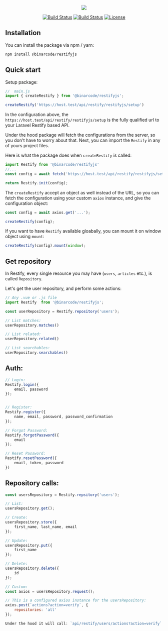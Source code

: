 <p align="center"><img src="http://restify.binarcode.com/assets/img/logo.png"></p>

<p align="center">
    <a href="https://github.com/BinarCode/restifyjs/actions"><img src="https://github.com/BinarCode/restifyjs/workflows/Tests/badge.svg" alt="Build Status"></a>
    <a href="https://badge.fury.io/js/%40binarcode%2Frestifyjs.svg"><img src="https://badge.fury.io/js/%40binarcode%2Frestifyjs.svg" alt="Build Status"></a>
    <a href="https://packagist.org/packages/binaryk/laravel-restify"><img src="https://poser.pugx.org/binaryk/laravel-restify/license.svg" alt="License"></a>
</p>


## Installation

You can install the package via npm / yarn:

```bash
npm install @binarcode/restifyjs
```

## Quick start

Setup package:

```js
//  main.js
import { createRestify } from '@binarcode/restifyjs';

createRestify('https://host.test/api/restify/restifyjs/setup')
```

In the configuration above, the `https://host.test/api/restify/restifyjs/setup` is the fully qualified url to your Laravel Restify based API.

Under the hood package will fetch the configurations from the server, so you don't have to worry about that. Next, you can import the `Restify` in any of yours project files. 

Here is what the package does when `createRestify` is called:

```js
import Restify from '@binarcode/restifyjs'
//...
const config = await fetch('https://host.test/api/restify/restifyjs/setup');

return Restify.init(config);
```

The `createRestify` accept an object as well instead of the URL, so you can fetch the configuration using your custom `axios` instance, and give the configuration object: 

```js
const config = await axios.get('...');

createRestify(config);
```

If you want to have `Restify` available gloabally, you can mount it on window object using `mount`: 

```js
createRestify(config).mount(window);
```

## Get repository

In Restify, every single resource you may have (`users`, `articles` etc.), is called `Repository`.

Let's get the user repository, and perform some actions:

```js
// Any .vue or .js file
import Restify  from '@binarcode/restifyjs';

const userRepository = Restify.repository('users');

// List matches:
userRepository.matches()

// List related:
userRepository.related()

// List searchables:
userRepository.searchables()
```

## Auth:

```js
// Login:
Restify.login({
    email, password
});


// Register:
Restify.register({
    name, email, password, password_confirmation
});

// Forgot Password:
Restify.forgotPassword({
    email
});

// Reset Password:
Restify.resetPassword({
    email, token, password
})
```

## Repository calls:

```js
const usersRepository = Restify.repsitory('users');

// List:
usersRepository.get();

// Create:
usersRepository.store({
    first_name, last_name, email
});

// Update:
usersRepository.put({
    first_name
});

// Delete:
usersRepository.delete({
    id
});

// Custom:
const axios = usersRepository.request();

// This is a configured axios instance for the usersRepository:
axios.post(`actions?action=verify`, {
    repositories: 'all'
});

Under the hood it will call: `api/restify/users/actions?action=verify`
```
